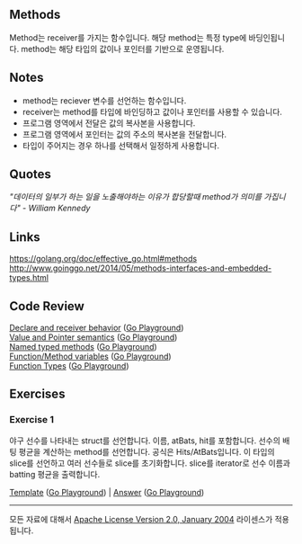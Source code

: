 ## Methods

Method는 receiver를 가지는 함수입니다. 해당 method는 특정 type에 바딩인됩니다. method는 해당 타입의 값이나 포인터를 기반으로 운영됩니다.

## Notes

* method는 reciever 변수를 선언하는 함수입니다.
* receiver는 method를 타입에 바인딩하고 값이나 포인터를 사용할 수 있습니다.
* 프로그램 영역에서 전달은 값의 복사본을 사용합니다.
* 프로그램 영역에서 포인터는 값의 주소의 복사본을 전달합니다.
* 타입이 주어지는 경우 하나를 선택해서 일정하게 사용합니다.

## Quotes

_"데이터의 일부가 하는 일을 노출해야하는 이유가 합당할때 method가 의미를 가집니다" - William Kennedy_

## Links

https://golang.org/doc/effective_go.html#methods  
http://www.goinggo.net/2014/05/methods-interfaces-and-embedded-types.html

## Code Review

[Declare and receiver behavior](example1/example1.go) ([Go Playground](https://play.golang.org/p/-outqMAJRD))  
[Value and Pointer semantics](example5/example5.go) ([Go Playground](https://play.golang.org/p/cyXulaDNL9))  
[Named typed methods](example2/example2.go) ([Go Playground](https://play.golang.org/p/9WeR1rShIa))  
[Function/Method variables](example3/example3.go) ([Go Playground](https://play.golang.org/p/Ewhk87BiWA))  
[Function Types](example4/example4.go) ([Go Playground](https://play.golang.org/p/EZQPrC9qsx))

## Exercises

### Exercise 1

야구 선수를 나타내는 struct를 선언합니다. 이름, atBats, hit를 포함합니다. 선수의 배팅 평균을 계산하는 method를 선언합니다. 공식은 Hits/AtBats입니다. 이 타입의 slice를 선언하고 여러 선수들로 slice를 초기화합니다. slice를 iterator로 선수 이름과 batting 평균을 출력합니다.

[Template](exercises/template1/template1.go) ([Go Playground](https://play.golang.org/p/IG5uqVRTrc)) |
[Answer](exercises/exercise1/exercise1.go) ([Go Playground](https://play.golang.org/p/1vr9fCLEO8))
___
모든 자료에 대해서 [Apache License Version 2.0, January 2004](http://www.apache.org/licenses/LICENSE-2.0) 라이센스가 적용됩니다.